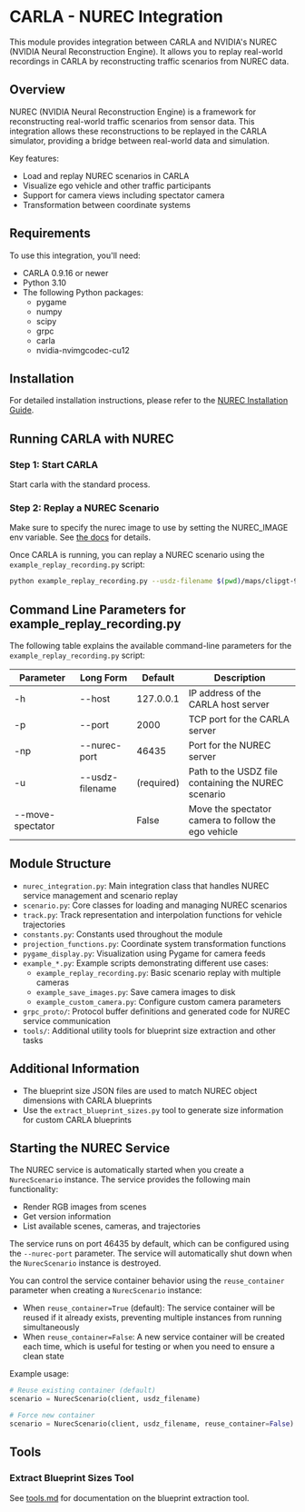 # CARLA - NUREC Integration

This module provides integration between CARLA and NVIDIA's NUREC (NVIDIA Neural Reconstruction Engine). It allows you to replay real-world recordings in CARLA by reconstructing traffic scenarios from NUREC data.

## Overview

NUREC (NVIDIA Neural Reconstruction Engine) is a framework for reconstructing real-world traffic scenarios from sensor data. This integration allows these reconstructions to be replayed in the CARLA simulator, providing a bridge between real-world data and simulation.

Key features:
- Load and replay NUREC scenarios in CARLA
- Visualize ego vehicle and other traffic participants
- Support for camera views including spectator camera
- Transformation between coordinate systems

## Requirements

To use this integration, you'll need:

- CARLA 0.9.16 or newer
- Python 3.10
- The following Python packages:
  - pygame
  - numpy
  - scipy
  - grpc
  - carla
  - nvidia-nvimgcodec-cu12

## Installation

For detailed installation instructions, please refer to the [NUREC Installation Guide](../../../Docs/nvidia_nurec.md).

## Running CARLA with NUREC

### Step 1: Start CARLA

Start carla with the standard process.

### Step 2: Replay a NUREC Scenario

Make sure to specify the nurec image to use by setting the NUREC_IMAGE env variable. See [the docs](../../../Docs/nvidia-nurec.md) for details.

Once CARLA is running, you can replay a NUREC scenario using the `example_replay_recording.py` script:

```bash
python example_replay_recording.py --usdz-filename $(pwd)/maps/clipgt-9e849eeb-073f-424c-838c-493b56c806fb.usdz --move-spectator
```

## Command Line Parameters for example_replay_recording.py

The following table explains the available command-line parameters for the `example_replay_recording.py` script:

| Parameter | Long Form | Default | Description |
|-----------|-----------|---------|-------------|
| -h | --host | 127.0.0.1 | IP address of the CARLA host server |
| -p | --port | 2000 | TCP port for the CARLA server |
| -np | --nurec-port | 46435 | Port for the NUREC server |
| -u | --usdz-filename | (required) | Path to the USDZ file containing the NUREC scenario |
| --move-spectator | | False | Move the spectator camera to follow the ego vehicle |

## Module Structure

- `nurec_integration.py`: Main integration class that handles NUREC service management and scenario replay
- `scenario.py`: Core classes for loading and managing NUREC scenarios
- `track.py`: Track representation and interpolation functions for vehicle trajectories
- `constants.py`: Constants used throughout the module
- `projection_functions.py`: Coordinate system transformation functions
- `pygame_display.py`: Visualization using Pygame for camera feeds
- `example_*.py`: Example scripts demonstrating different use cases:
  - `example_replay_recording.py`: Basic scenario replay with multiple cameras
  - `example_save_images.py`: Save camera images to disk
  - `example_custom_camera.py`: Configure custom camera parameters
- `grpc_proto/`: Protocol buffer definitions and generated code for NUREC service communication
- `tools/`: Additional utility tools for blueprint size extraction and other tasks

## Additional Information

- The blueprint size JSON files are used to match NUREC object dimensions with CARLA blueprints
- Use the `extract_blueprint_sizes.py` tool to generate size information for custom CARLA blueprints

## Starting the NUREC Service

The NUREC service is automatically started when you create a `NurecScenario` instance. The service provides the following main functionality:
- Render RGB images from scenes
- Get version information
- List available scenes, cameras, and trajectories

The service runs on port 46435 by default, which can be configured using the `--nurec-port` parameter. The service will automatically shut down when the `NurecScenario` instance is destroyed.

You can control the service container behavior using the `reuse_container` parameter when creating a `NurecScenario` instance:
- When `reuse_container=True` (default): The service container will be reused if it already exists, preventing multiple instances from running simultaneously
- When `reuse_container=False`: A new service container will be created each time, which is useful for testing or when you need to ensure a clean state

Example usage:
```python
# Reuse existing container (default)
scenario = NurecScenario(client, usdz_filename)

# Force new container
scenario = NurecScenario(client, usdz_filename, reuse_container=False)
```

## Tools

### Extract Blueprint Sizes Tool
See [tools.md](tools.md) for documentation on the blueprint extraction tool.

